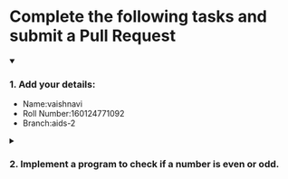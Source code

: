 # Complete the following tasks and submit a Pull Request
<details open>
<summary><h3>1. Add your details: </h3></summary>
<ul>
  <li> Name:vaishnavi </li>
  <li> Roll Number:160124771092 </li>
  <li> Branch:aids-2 </li>
</ul>
</details>
<details>
<summary><h3> 2. Implement a program to check if a number is even or odd. </h3></summary>
<ul>
  <li> Create a new file in the repository and add your code. </li>
  <li> Use any programming language of your choice. </li>
</ul>
</details>
